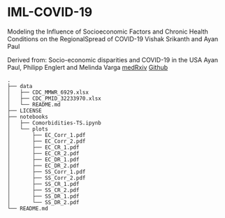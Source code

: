 # IML-COVID-19
Modeling the Influence of Socioeconomic Factors and Chronic Health Conditions on the RegionalSpread of COVID-19
Vishak Srikanth and Ayan Paul

Derived from:
Socio-economic disparities and COVID-19 in the USA
Ayan Paul, Philipp Englert and Melinda Varga
[medRxiv](https://www.medrxiv.org/content/10.1101/2020.09.10.20192138v1)
[Github](https://github.com/talismanbrandi/covid-19-USA-SE)

```
.
├── data
│   ├── CDC_MMWR_6929.xlsx
│   ├── CDC_PMID_32233970.xlsx
│   └── README.md
├── LICENSE
├── notebooks
│   ├── Comorbidities-TS.ipynb
│   └── plots
│       ├── EC_Corr_1.pdf
│       ├── EC_Corr_2.pdf
│       ├── EC_CR_1.pdf
│       ├── EC_CR_2.pdf
│       ├── EC_DR_1.pdf
│       ├── EC_DR_2.pdf
│       ├── SS_Corr_1.pdf
│       ├── SS_Corr_2.pdf
│       ├── SS_CR_1.pdf
│       ├── SS_CR_2.pdf
│       ├── SS_DR_1.pdf
│       └── SS_DR_2.pdf
└── README.md
```